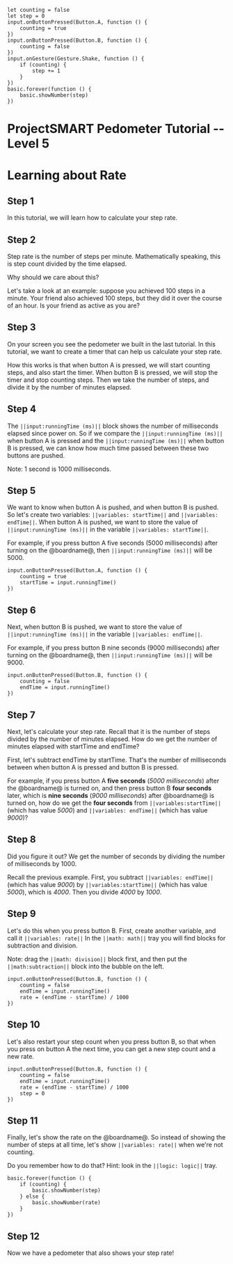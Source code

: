 ```template
let counting = false
let step = 0
input.onButtonPressed(Button.A, function () {
    counting = true
})
input.onButtonPressed(Button.B, function () {
    counting = false
})
input.onGesture(Gesture.Shake, function () {
    if (counting) {
        step += 1
    }
})
basic.forever(function () {
    basic.showNumber(step)
})
```

# ProjectSMART Pedometer Tutorial -- Level 5
# Learning about Rate

## Step 1

In this tutorial, we will learn how to calculate your step rate.

## Step 2

Step rate is the number of steps per minute. Mathematically speaking, this is step count divided by the time elapsed.

Why should we care about this?

Let's take a look at an example: suppose you achieved 100 steps in a minute.
Your friend also achieved 100 steps, but they did it over the course of an hour.
Is your friend as active as you are?

## Step 3

On your screen you see the pedometer we built in the last tutorial.
In this tutorial, we want to create a timer that can help us calculate your step rate.

How this works is that when button A is pressed, we will start counting steps, and also start the timer.
When button B is pressed, we will stop the timer and stop counting steps.
Then we take the number of steps, and divide it by the number of minutes elapsed.

## Step 4

The ``||input:runningTime (ms)||`` block shows the number of milliseconds elapsed since power on.
So if we compare the ``||input:runningTime (ms)||`` when button A is pressed and the ``||input:runningTime (ms)||`` when button B is pressed,
we can know how much time passed between these two buttons are pushed.

Note: 1 second is 1000 milliseconds.

## Step 5

We want to know when button A is pushed, and when button B is pushed.
So let's create two variables: ``||variables: startTime||`` and ``||variables: endTime||``.
When button A is pushed, we want to store the value of ``||input:runningTime (ms)||`` in the variable
``||variables: startTime||``.

For example, if you press button A five seconds (5000 milliseconds) after turning on the @boardname@,
then ``||input:runningTime (ms)||`` will be 5000.

```blocks
input.onButtonPressed(Button.A, function () {
    counting = true
    startTime = input.runningTime()
})
```

## Step 6

Next, when button B is pushed, we want to store the value of ``||input:runningTime (ms)||`` in the variable
``||variables: endTime||``.

For example, if you press button B nine seconds (9000 milliseconds) after turning on the @boardname@,
then ``||input:runningTime (ms)||`` will be 9000.

```blocks
input.onButtonPressed(Button.B, function () {
    counting = false
    endTime = input.runningTime()
})
```

## Step 7

Next, let's calculate your step rate.
Recall that it is the number of steps divided by the number of minutes elapsed.
How do we get the number of minutes elapsed with startTime and endTime?

First, let's subtract endTime by startTime. That's the number of milliseconds between when button A is pressed and button B is pressed.

For example, if you press button A **five seconds** (*5000 milliseconds*) after the @boardname@ is turned on,
and then press button B **four seconds** later, which is **nine seconds** (*9000 milliseconds*) after @boardname@ is turned on,
how do we get the **four seconds** from ``||variables:startTime||`` (which has value *5000*) and ``||variables: endTime||`` (which has value *9000*)?

## Step 8

Did you figure it out?
We get the number of seconds by dividing the number of milliseconds by 1000.

Recall the previous example.
First, you subtract ``||variables: endTime||`` (which has value *9000*) by ``||variables:startTime||`` (which has value *5000*), which is *4000*.
Then you divide *4000* by *1000*.

## Step 9

Let's do this when you press button B.
First, create another variable, and call it ``||variables: rate||``
In the ``||math: math||`` tray you will find blocks for subtraction and division.

Note: drag the ``||math: division||`` block first, and then put the ``||math:subtraction||`` block into the bubble on the left.

```blocks
input.onButtonPressed(Button.B, function () {
    counting = false
    endTime = input.runningTime()
    rate = (endTime - startTime) / 1000
})
```

## Step 10

Let's also restart your step count when you press button B,
so that when you press on button A the next time, you can get a new step count and a new rate.

```blocks
input.onButtonPressed(Button.B, function () {
    counting = false
    endTime = input.runningTime()
    rate = (endTime - startTime) / 1000
    step = 0
})
```

## Step 11

Finally, let's show the rate on the @boardname@.
So instead of showing the number of steps at all time, let's show ``||variables: rate||`` when we're not counting.

Do you remember how to do that?
Hint: look in the ``||logic: logic||`` tray.

```block
basic.forever(function () {
    if (counting) {
        basic.showNumber(step)
    } else {
        basic.showNumber(rate)
    }
})
```

## Step 12

Now we have a pedometer that also shows your step rate!
